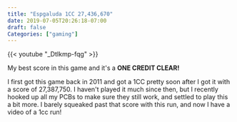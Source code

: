 ```yaml
---
title: "Espgaluda 1CC 27,436,670"
date: 2019-07-05T20:26:18-07:00
draft: false
Categories: ["gaming"]
---
```


{{< youtube "_DtIkmp-fqg" >}}

My best score in this game and it's a **ONE CREDIT CLEAR!**

I first got this game back in 2011 and got a 1CC pretty soon after I got it with a score of 27,387,750. I haven't played it much since then, but I recently hooked up all my PCBs to make sure they still work, and settled to play this a bit more. I barely squeaked past that score with this run, and now I have a video of a 1cc run!

